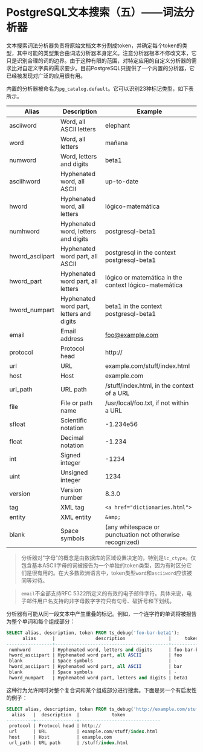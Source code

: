 # PostgreSQL文本搜索（五）——词法分析器

文本搜索词法分析器负责将原始文档文本分割成token，并确定每个token的类型，其中可能的类型集合由词法分析器本身定义。注意分析器根本不修改文本，它只是识别合理的词的边界。由于这种有限的范围，对特定应用的自定义分析器的需求比对自定义字典的需求要少。目前PostgreSQL只提供了一个内置的分析器，它已经被发现对广泛的应用很有用。

内置的分析器被命名为`pg_catalog.default`。它可以识别23种标记类型，如下表所示。

|Alias	|Description	|Example|
|--|--|--|
|asciiword	|Word, all ASCII letters|	elephant
|word	|Word, all letters|	mañana
|numword|	Word, letters and digits	|beta1
|asciihword|	Hyphenated word, all ASCII	|up-to-date
|hword	|Hyphenated word, all letters	|lógico-matemática
|numhword	|Hyphenated word, letters and digits	|postgresql-beta1
|hword_asciipart	|Hyphenated word part, all ASCII	|postgresql in the context postgresql-beta1
|hword_part	|Hyphenated word part, all letters	|lógico or matemática in the context lógico-matemática
|hword_numpart|	Hyphenated word part, letters and digits	|beta1 in the context postgresql-beta1
|email	|Email address	|foo@example.com
|protocol	|Protocol head	|http://
|url	|URL	|example.com/stuff/index.html
|host	|Host	|example.com
|url_path	|URL path	|/stuff/index.html, in the context of a URL
|file	|File or path name	|/usr/local/foo.txt, if not within a URL
|sfloat	|Scientific notation	|-1.234e56
|float	|Decimal notation|	-1.234
|int	|Signed integer	|-1234
|uint	|Unsigned integer	|1234
|version|	Version number	|8.3.0
|tag	|XML tag	| `<a href="dictionaries.html">`
|entity	|XML entity	| `&amp;`
|blank	|Space symbols|	(any whitespace or punctuation not otherwise recognized)

> 分析器对"字母"的概念是由数据库的区域设置决定的，特别是`lc_ctype`。仅包含基本ASCII字母的词被报告为一个单独的token类型，因为有时区分它们是很有用的。在大多数欧洲语言中，token类型`word`和`asciiword`应该被同等对待。

> `email`不全部支持RFC 5322所定义的有效的电子邮件字符。具体来说，电子邮件用户名支持的非字母数字字符只有句号、破折号和下划线。

分析器有可能从同一段文本中产生重叠的标记。例如，一个连字符的单词将被报告为整个单词和每个组成部分：

```sql
SELECT alias, description, token FROM ts_debug('foo-bar-beta1');
      alias      |               description                |     token     
-----------------+------------------------------------------+---------------
 numhword        | Hyphenated word, letters and digits      | foo-bar-beta1
 hword_asciipart | Hyphenated word part, all ASCII          | foo
 blank           | Space symbols                            | -
 hword_asciipart | Hyphenated word part, all ASCII          | bar
 blank           | Space symbols                            | -
 hword_numpart   | Hyphenated word part, letters and digits | beta1
```

这种行为允许同时对整个复合词和某个组成部分进行搜索。下面是另一个有启发性的例子：

```sql
SELECT alias, description, token FROM ts_debug('http://example.com/stuff/index.html');
  alias   |  description  |            token             
----------+---------------+------------------------------
 protocol | Protocol head | http://
 url      | URL           | example.com/stuff/index.html
 host     | Host          | example.com
 url_path | URL path      | /stuff/index.html
```
